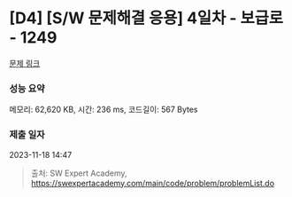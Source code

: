 # [D4] [S/W 문제해결 응용] 4일차 - 보급로 - 1249 

[문제 링크](https://swexpertacademy.com/main/code/problem/problemDetail.do?contestProbId=AV15QRX6APsCFAYD) 

### 성능 요약

메모리: 62,620 KB, 시간: 236 ms, 코드길이: 567 Bytes

### 제출 일자

2023-11-18 14:47



> 출처: SW Expert Academy, https://swexpertacademy.com/main/code/problem/problemList.do